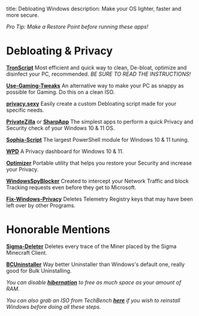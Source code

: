 title: Debloating Windows
description: Make your OS lighter, faster and more secure.

*Pro Tip: Make a Restore Point before running these apps!*
# Debloating & Privacy
**[TronScript](https://bmrf.org/repos/tron/)**
Most efficient and quick way to clean, De-bloat, optimize and disinfect your PC, recommended.
*BE SURE TO READ THE INSTRUCTIONS!*

**[Use-Gaming-Tweaks](https://github.com/PrincessAkira/Use-Gaming-Tweaks)**
An alternative way to make your PC as snappy as possible for Gaming. Do this on a clean ISO.

**[privacy.sexy](https://privacy.sexy/)**
Easily create a custom Debloating script made for your specific needs.

**[PrivateZilla](https://github.com/builtbybel/privatezilla)** or **[SharpApp](https://github.com/builtbybel/sharpapp)**
The simplest apps to perform a quick Privacy and Security check of your Windows 10 & 11 OS.

**[Sophia-Script](https://github.com/farag2/Sophia-Script-for-Windows)**
The largest PowerShell module for Windows 10 & 11 tuning.

**[WPD](https://wpd.app)**
A Privacy dashboard for Windows 10 & 11.

**[Optimizer](https://github.com/hellzerg/optimizer/releases)**
Portable utility that helps you restore your Security and increase your Privacy.

**[WindowsSpyBlocker](https://github.com/crazy-max/WindowsSpyBlocker)**
Created to intercept your Network Traffic and block Tracking requests even before they get to Microsoft.

**[Fix-Windows-Privacy](https://modzero.github.io/fix-windows-privacy/)**
Deletes Telemetry Registry keys that may have been left over by other Programs.
 
 
# Honorable Mentions 
[**Sigma-Deleter**](https://github.com/XatzClient/Sigma-Deleter)
Deletes every trace of the Miner placed by the Sigma Minecraft Client.

**[BCUninstaller](https://www.bcuninstaller.com/)**
Way better Uninstaller than Windows's default one, really good for Bulk Uninstalling.

*You can disable [**hibernation**](https://docs.microsoft.com/en-us/troubleshoot/windows-client/deployment/disable-and-re-enable-hibernation) to free as much space as your amount of RAM.*

*You can also grab an ISO from TechBench [**here**](https://tb.rg-adguard.net/public.php) if you wish to reinstall Windows before doing all these steps.*
